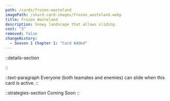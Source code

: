 ```yaml
---
path: /cards/frozen-wasteland
imagePath: /shard-card-images/frozen_wasteland.webp
title: Frozen Wasteland
description: Snowy landscape that allows sliding.
cost: "3"
removed: false
changeHistory:
  - Season 1 Chapter 1: "Card Added"
---
```


::details-section

::

::text-paragraph
Everyone (both teamates and enemies) can slide when this card is active.
::

::strategies-section
Coming Soon
::
